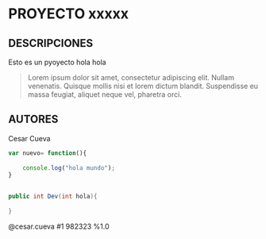 PROYECTO xxxxx
==============

DESCRIPCIONES
-------------

Esto es un pyoyecto hola hola


>Lorem ipsum dolor sit amet, consectetur adipiscing elit. Nullam venenatis.
>Quisque mollis nisi et lorem dictum blandit. Suspendisse eu massa feugiat, aliquet neque vel, pharetra orci.

AUTORES
-------

Cesar Cueva

```javascript
var nuevo= function(){
    
    console.log("hola mundo");
}

```


```java

public int Dev(int hola){
    
}

```

@cesar.cueva
#1
982323 
%1.0